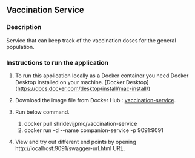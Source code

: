 ## Vaccination Service

### Description

Service that can keep track of the vaccination doses for the general population.

### Instructions to run the application

1. To run this application locally as a Docker container you need Docker Desktop installed on your machine.
[Docker Desktop] (https://docs.docker.com/desktop/install/mac-install/)


2. Download the image file from Docker Hub : [vaccination-service](https://hub.docker.com/repository/docker/shridevijpmc/vaccination-service/general).
3. Run below command.
   1. docker pull shridevijpmc/vaccination-service
   2. docker run -d --name companion-service -p 9091:9091
4. View and try out different end points by opening  http://localhost:9091/swagger-url.html URL.
